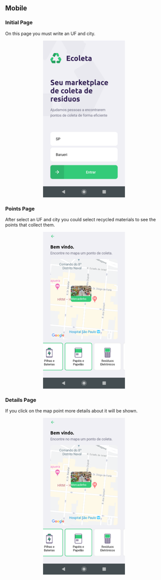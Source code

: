 ## Mobile

### Initial Page

On this page you must write an UF and city.

<p align="center">
 <img height=500 src="https://github.com/anacaroline-franca/next-level-week/blob/master/mobile/screen_shots/initial.png?raw=true"/>
</p>

### Points Page

After select an UF and city you could select recycled materials to see the points that collect them.

<p align="center">
 <img height=500 src="https://github.com/anacaroline-franca/next-level-week/blob/master/mobile/screen_shots/points.png?raw=true"/>
</p>

### Details Page

If you click on the map point more details about it will be shown.

<p align="center">
 <img height=500 src="https://github.com/anacaroline-franca/next-level-week/blob/master/mobile/screen_shots/points.png?raw=true"/>
</p>
